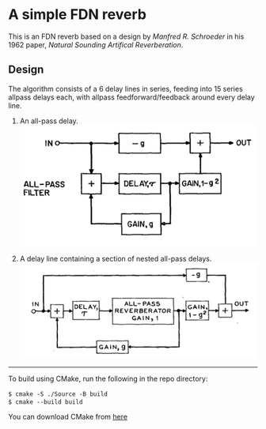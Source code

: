 # A simple FDN reverb

This is an FDN reverb based on a design by *Manfred R. Schroeder* in his 1962 paper, *Natural Sounding Artifical Reverberation*.


## Design

The algorithm consists of a 6 delay lines in series, feeding into 15 series allpass delays each, with allpass feedforward/feedback around every delay line.

1. An all-pass delay.
![Single Delay Line](./readme_assets/delayLine.png)


2. A delay line containing a section of nested all-pass delays.
![Nested all-pass delay series](./readme_assets/nestedDelayLines.png)

___

To build using CMake, run the following in the repo directory:
```
$ cmake -S ./Source -B build
$ cmake --build build
```

You can download CMake from [here](https://cmake.org/download/)
